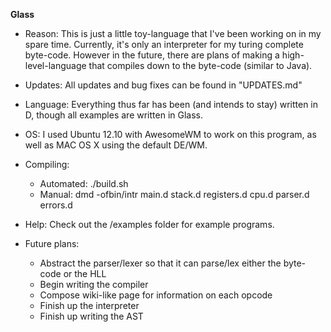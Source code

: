 **Glass**

* Reason: This is just a little toy-language that I've been working on in my spare time. Currently, it's only an interpreter for my turing complete byte-code. However in the future, there are plans of making a high-level-language that compiles down to the byte-code (similar to Java).  

* Updates: All updates and bug fixes can be found in "UPDATES.md"

* Language: Everything thus far has been (and intends to stay) written in D, though all examples are written in Glass.  

* OS: I used Ubuntu 12.10 with AwesomeWM to work on this program, as well as MAC OS X using the default DE/WM. 

* Compiling:
	* Automated: ./build.sh
	* Manual: dmd -ofbin/intr main.d stack.d registers.d cpu.d parser.d errors.d

* Help: Check out the /examples folder for example programs.

* Future plans:
	* Abstract the parser/lexer so that it can parse/lex either the byte-code or the HLL
	* Begin writing the compiler
	* Compose wiki-like page for information on each opcode
	* Finish up the interpreter
	* Finish up writing the AST
	
  


